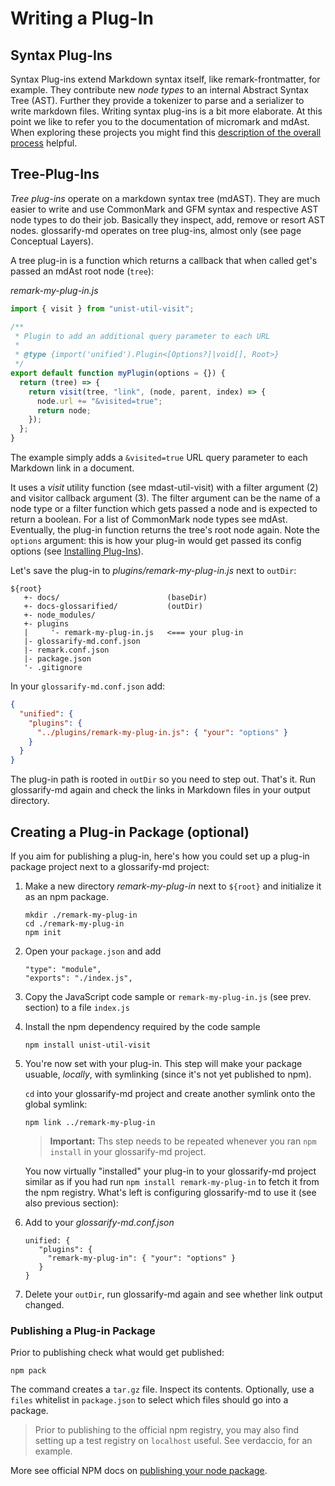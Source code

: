 # Writing a Plug-In

[remark-discussion]: https://github.com/remarkjs/remark/discussions/869#discussioncomment-1602674


## Syntax Plug-Ins
Syntax Plug-ins extend Markdown syntax itself, like remark-frontmatter, for example. They contribute new *node types* to an internal Abstract Syntax Tree (AST). Further they provide a tokenizer to parse and a serializer to write markdown files. Writing syntax plug-ins is a bit more elaborate. At this point we like to refer you to the documentation of micromark and mdAst. When exploring these projects you might find this [description of the overall process][remark-discussion] helpful.

## Tree-Plug-Ins
*Tree plug-ins* operate on a markdown syntax tree (mdAST). They are much easier to write and use CommonMark and GFM syntax and respective AST node types to do their job. Basically they inspect, add, remove or resort AST nodes. glossarify-md operates on tree plug-ins, almost only (see page Conceptual Layers).

A tree plug-in is a function which returns a callback that when called get's passed an mdAst root node (`tree`):

*remark-my-plug-in.js*
~~~js
import { visit } from "unist-util-visit";

/**
 * Plugin to add an additional query parameter to each URL
 *
 * @type {import('unified').Plugin<[Options?]|void[], Root>}
 */
export default function myPlugin(options = {}) {
  return (tree) => {
    return visit(tree, "link", (node, parent, index) => {
      node.url += "&visited=true";
      return node;
    });
  };
}
~~~

The example simply adds a `&visited=true` URL query parameter to each Markdown link in a document.

It uses a *visit* utility function (see mdast-util-visit) with a filter argument (2) and visitor callback argument (3). The filter argument can be the name of a node type or a filter function which gets passed a node and is expected to return a boolean.  For a list of CommonMark node types see mdAst. Eventually, the plug-in function returns the tree's root node again.
Note the `options` argument: this is how your plug-in would get passed its config options (see [Installing Plug-Ins](#installing-plug-ins)).

Let's save the plug-in to *plugins/remark-my-plug-in.js* next to `outDir`:

~~~
${root}
   +- docs/                        (baseDir)
   +- docs-glossarified/           (outDir)
   +- node_modules/
   +- plugins
   |     '- remark-my-plug-in.js   <=== your plug-in
   |- glossarify-md.conf.json
   |- remark.conf.json
   |- package.json
   '- .gitignore
~~~

In your `glossarify-md.conf.json` add:

~~~json
{
  "unified": {
    "plugins": {
      "../plugins/remark-my-plug-in.js": { "your": "options" }
    }
  }
}
~~~

The plug-in path is rooted in `outDir` so you need to step out.
That's it. Run glossarify-md again and check the links in Markdown files in your output directory.


## Creating a Plug-in Package (optional)

If you aim for publishing a plug-in, here's how you could set up a plug-in package project next to a glossarify-md project:

1. Make a new directory *remark-my-plug-in* next to `${root}` and initialize it as an npm package.

   ~~~
   mkdir ./remark-my-plug-in
   cd ./remark-my-plug-in
   npm init
   ~~~

2. Open your `package.json` and add

   ~~~
   "type": "module",
   "exports": "./index.js",
   ~~~

3. Copy the JavaScript code sample or `remark-my-plug-in.js` (see prev. section) to a file `index.js`
4. Install the npm dependency required by the code sample

   ~~~
   npm install unist-util-visit
   ~~~

5. You're now set with your plug-in. This step will make your package usuable, *locally*, with symlinking (since it's not yet published to npm).

   `cd` into your glossarify-md project and create another symlink onto the global symlink:

   ~~~
   npm link ../remark-my-plug-in
   ~~~

   > **Important:** Ths step needs to be repeated whenever you ran `npm install` in your glossarify-md project.

   You now virtually "installed" your plug-in to your glossarify-md project similar as if you had run `npm install remark-my-plug-in` to fetch it from the npm registry. What's left is configuring glossarify-md to use it (see also previous section):

7. Add to your *glossarify-md.conf.json*

   ~~~
   unified: {
      "plugins": {
        "remark-my-plug-in": { "your": "options" }
      }
   }
   ~~~

8. Delete your `outDir`, run glossarify-md again and see whether link output changed.

### Publishing a Plug-in Package

Prior to publishing check what would get published:

~~~
npm pack
~~~

The command creates a `tar.gz` file. Inspect its contents. Optionally, use a `files` whitelist in `package.json` to select which files should go into a package.

> Prior to publishing to the official npm registry, you may also find setting up a test registry on `localhost` useful. See verdaccio, for an example.

More see official NPM docs on [publishing your node package](https://docs.npmjs.com/packages-and-modules).
